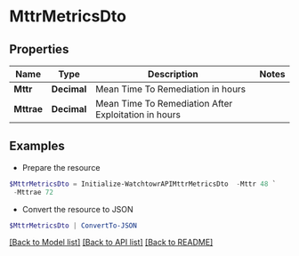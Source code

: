 # MttrMetricsDto
## Properties

Name | Type | Description | Notes
------------ | ------------- | ------------- | -------------
**Mttr** | **Decimal** | Mean Time To Remediation in hours | 
**Mttrae** | **Decimal** | Mean Time To Remediation After Exploitation in hours | 

## Examples

- Prepare the resource
```powershell
$MttrMetricsDto = Initialize-WatchtowrAPIMttrMetricsDto  -Mttr 48 `
 -Mttrae 72
```

- Convert the resource to JSON
```powershell
$MttrMetricsDto | ConvertTo-JSON
```

[[Back to Model list]](../README.md#documentation-for-models) [[Back to API list]](../README.md#documentation-for-api-endpoints) [[Back to README]](../README.md)

